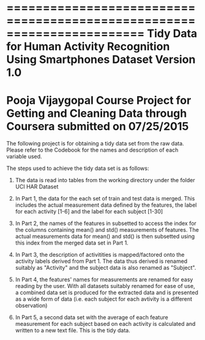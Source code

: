 =======================================================================
Tidy Data for Human Activity Recognition Using Smartphones Dataset
Version 1.0
===========================================
Pooja Vijaygopal 
Course Project for Getting and Cleaning Data through Coursera submitted on 07/25/2015
========================================================================

The following project is for obtaining a tidy data set from the raw data. 
Please refer to the Codebook for the names and description of each variable used. 

The steps used to achieve the tidy data set is as follows:

1. The data is read into tables from the working directory under the folder UCI HAR Dataset

2. In Part 1, the data for the each set of train and test data is merged. This includes the actual measurement data defined by the features, the label for each activity [1-6] 
   and the label for each subject [1-30]

3. In Part 2, the names of the features in subsetted to access the index for the columns containing mean() and std() measurements of features.
   The actual measurements data for mean() and std() is then subsetted using this index from the merged data set in Part 1. 

4. In Part 3, the description of activitities is mapped/factored onto the activity labels derived from Part 1. 
   The data thus derived is renamed suitably as "Activity" and the subject data is also renamed as "Subject". 

5. In Part 4, the features' names for measurements are renamed for easy reading by the user. With all datasets suitably renamed for ease of use, a combined data set is produced for the extracted data and 
   is presented as a wide form of data (i.e. each subject for each avtivity is a different observation)

6. In Part 5, a second data set with the average of each feature measurement for each subject based on each activity is calculated 
   and written to a new text file. This is the tidy data. 
  
  